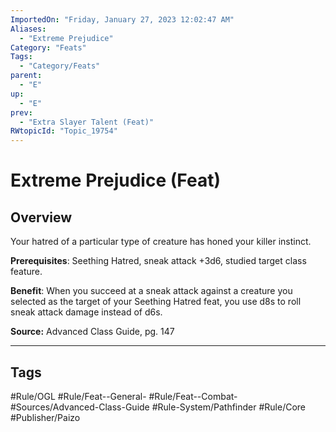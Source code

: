 ```yaml
---
ImportedOn: "Friday, January 27, 2023 12:02:47 AM"
Aliases:
  - "Extreme Prejudice"
Category: "Feats"
Tags:
  - "Category/Feats"
parent:
  - "E"
up:
  - "E"
prev:
  - "Extra Slayer Talent (Feat)"
RWtopicId: "Topic_19754"
---
```

# Extreme Prejudice (Feat)
## Overview
Your hatred of a particular type of creature has honed your killer instinct.

**Prerequisites**: Seething Hatred, sneak attack +3d6, studied target class feature.

**Benefit**: When you succeed at a sneak attack against a creature you selected as the target of your Seething Hatred feat, you use d8s to roll sneak attack damage instead of d6s.

**Source:** Advanced Class Guide, pg. 147


---
## Tags
#Rule/OGL #Rule/Feat--General- #Rule/Feat--Combat- #Sources/Advanced-Class-Guide #Rule-System/Pathfinder #Rule/Core #Publisher/Paizo

